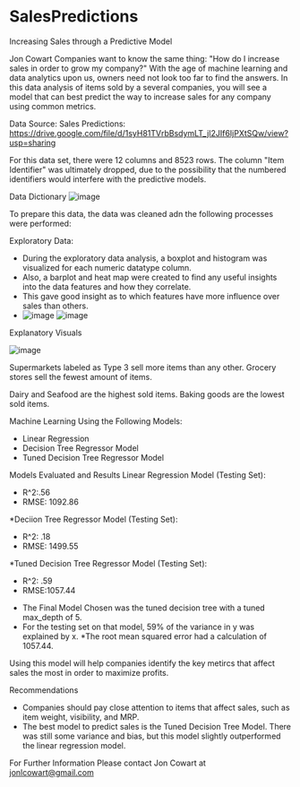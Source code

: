 # SalesPredictions
Increasing Sales through a Predictive Model

Jon Cowart
Companies want to know the same thing: "How do I increase sales in order to grow my company?" With the age of machine learning and data analytics upon us, owners need not look too far to find the answers. In this data analysis of items sold by a several companies, you will see a model that can best predict the way to increase sales for any company using common metrics.

Data Source:
Sales Predictions: https://drive.google.com/file/d/1syH81TVrbBsdymLT_jl2JIf6IjPXtSQw/view?usp=sharing

For this data set, there were 12 columns and 8523 rows. The column "Item Identifier" was ultimately dropped, due to the possibility that the numbered identifiers would interfere with the predictive models.

Data Dictionary
![image](https://user-images.githubusercontent.com/97577565/225773107-0cf6e115-baa5-4e90-aaeb-b2a7d2e986cb.png)


To prepare this data, the data was cleaned adn the following processes were performed:

Exploratory Data:


*   During the exploratory data analysis, a boxplot and histogram was visualized for each numeric datatype column.
*   Also, a barplot and heat map were created to find any useful insights into the data features and how they correlate.
* This gave good insight as to which features have more influence over sales than others.
* ![image](https://user-images.githubusercontent.com/97577565/225773306-8ed29b9a-78bd-4c00-a61b-45aa3d75dac9.png)
![image](https://user-images.githubusercontent.com/97577565/225773329-3965bf43-c6fb-49b2-9380-de669288177c.png)

Explanatory Visuals

![image](https://user-images.githubusercontent.com/97577565/225773436-8ed149fb-2859-4099-bd82-a237ef669cd4.png)

Supermarkets labeled as Type 3 sell more items than any other. Grocery stores sell the fewest amount of items. 

Dairy and Seafood are the highest sold items. 
Baking goods are the lowest sold items.

Machine Learning Using the Following Models:


*   Linear Regression
*   Decision Tree Regressor Model
* Tuned Decision Tree Regressor Model

Models Evaluated and Results
Linear Regression Model (Testing Set):
- R^2:.56
- RMSE: 1092.86

*Deciion Tree Regressor Model (Testing Set):
- R^2: .18
- RMSE: 1499.55

*Tuned Decision Tree Regressor Model (Testing Set):
- R^2: .59
- RMSE:1057.44

* The Final Model Chosen was the tuned decision tree with a tuned max_depth of 5.
* For the testing set on that model, 59% of the variance in y was explained by x.
*The root mean squared error had a calculation of 1057.44.

Using this model will help companies identify the key metircs that affect sales the most in order to maximize profits.

Recommendations
* Companies should pay close attention to items that affect sales, such as item weight, visibility, and MRP. 
* The best model to predict sales is the Tuned Decision Tree Model. There was still some variance and bias, but this model slightly outperformed the linear regression model.


For Further Information
Please contact Jon Cowart at jonlcowart@gmail.com
